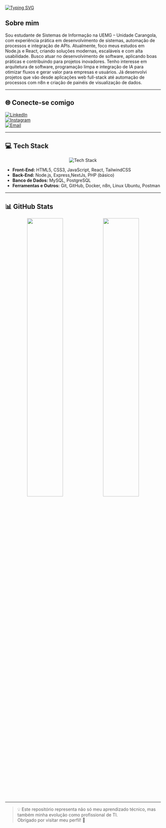 
 [![Typing SVG](https://readme-typing-svg.demolab.com?font=Fira+Code&pause=8000&center=false&vCenter=true&width=435&lines=Olá,+eu+sou+o+Enzo+Oliveira)](https://git.io/typing-svg)
##  Sobre mim  
Sou estudante de Sistemas de Informação na UEMG – Unidade Carangola, com experiência prática em desenvolvimento de sistemas, automação de processos e integração de APIs. Atualmente, foco meus estudos em Node.js e React, criando soluções modernas, escaláveis e com alta usabilidade. Busco atuar no desenvolvimento de software, aplicando boas práticas e contribuindo para projetos inovadores. Tenho interesse em arquitetura de software, programação limpa e integração de IA para otimizar fluxos e gerar valor para empresas e usuários. Já desenvolvi projetos que vão desde aplicações web full-stack até automação de processos com n8n e criação de painéis de visualização de dados.

---

## 🌐 Conecte-se comigo  
[![LinkedIn](https://img.shields.io/badge/LinkedIn-0077B5?style=for-the-badge&logo=linkedin&logoColor=white)](https://www.linkedin.com/in/enzo-oliveira-162b97271)  
[![Instagram](https://img.shields.io/badge/Instagram-E4405F?style=for-the-badge&logo=instagram&logoColor=white)](https://www.instagram.com/enzo.jop05/)  
[![Email](https://img.shields.io/badge/Email-D14836?style=for-the-badge&logo=gmail&logoColor=white)](mailto:enzopereira6823@gmail.com)  

---

## 💻 Tech Stack  
<div align="center">
  <img src="https://skillicons.dev/icons?i=html,css,js,ts,react,nextjs,nodejs,php,git,github,tailwind,linux,docker,postgres,mysql" alt="Tech Stack" />
</div>

- **Front-End:** HTML5, CSS3, JavaScript, React, TailwindCSS  
- **Back-End:** Node.js, Express,NextJs, PHP (básico)  
- **Banco de Dados:** MySQL, PostgreSQL  
- **Ferramentas e Outros:** Git, GitHub, Docker, n8n, Linux Ubuntu, Postman  


---

## 📊 GitHub Stats  
<div align="center">
  <img src="https://github-readme-stats.vercel.app/api?username=enzojop&show_icons=true&theme=react&hide_border=true" width="48%" />
  <img src="https://github-readme-stats.vercel.app/api/top-langs/?username=enzojop&layout=compact&theme=react&hide_border=true" width="48%" />
</div>


---

> 💡 Este repositório representa não só meu aprendizado técnico, mas também minha evolução como profissional de TI.  
> Obrigado por visitar meu perfil! 🚀
